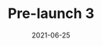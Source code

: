 ---
title: Pre-launch 3
name: Virtual Pre-launch 3
date: 2021-06-25
time: 0:00 AM
timezone: EAT
about: Join us for the third pre-launch event of DSA Uganda Chapter
tags: [ Data, Applications ]
agenda:
speakers: 
orgarnisers: 
partners: 
---